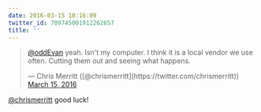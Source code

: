 ```yaml
---
date: 2016-03-15 10:16:09
twitter_id: 709745001912262657
title: ''
---
```


<blockquote class="twitter-tweet"><p lang="en" dir="ltr"><a href="https://twitter.com/oddEvan?ref_src=twsrc%5Etfw">@oddEvan</a> yeah. Isn&#39;t my computer. I think it is a local vendor we use often. Cutting them out and seeing what happens.</p>&mdash; Chris Merritt ([@chrismerritt](https://twitter.com/chrismerritt)) <a href="https://twitter.com/chrismerritt/status/709744901219549184?ref_src=twsrc%5Etfw">March 15, 2016</a></blockquote>
<script async src="https://platform.twitter.com/widgets.js" charset="utf-8"></script>

[@chrismerritt](https://twitter.com/chrismerritt) good luck!
